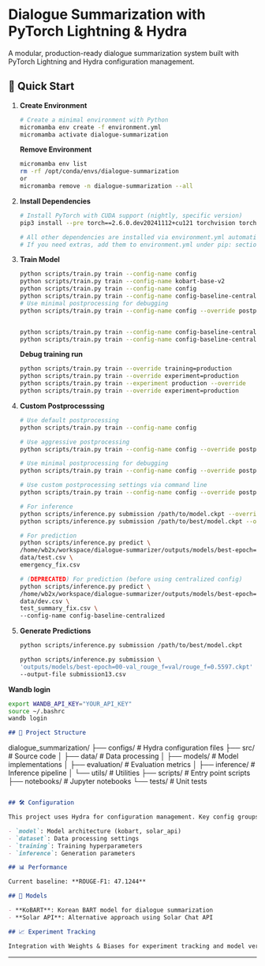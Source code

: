 # Dialogue Summarization with PyTorch Lightning & Hydra

A modular, production-ready dialogue summarization system built with PyTorch Lightning and Hydra configuration management.

## 🚀 Quick Start

1.  **Create Environment**
    ```bash
    # Create a minimal environment with Python
    micromamba env create -f environment.yml
    micromamba activate dialogue-summarization
    ```
    **Remove Environment**
    ```bash
    micromamba env list
    rm -rf /opt/conda/envs/dialogue-summarization
    or
    micromamba remove -n dialogue-summarization --all
    ```
2.  **Install Dependencies**
    ```bash
    # Install PyTorch with CUDA support (nightly, specific version)
    pip3 install --pre torch==2.6.0.dev20241112+cu121 torchvision torchaudio --index-url https://download.pytorch.org/whl/nightly/cu121 --no-cache-dir

    # All other dependencies are installed via environment.yml automatically.
    # If you need extras, add them to environment.yml under pip: section.
    ```

3.  **Train Model**
    ```bash
    python scripts/train.py train --config-name config
    python scripts/train.py train --config-name kobart-base-v2
    python scripts/train.py train --config-name config
    python scripts/train.py train --config-name config-baseline-centralized
    # Use minimal postprocessing for debugging
    python scripts/train.py train --config-name config --override postprocessing=minimal


    python scripts/train.py train --config-name config-baseline-centralized --experiment swap_regular_names --max-epochs 1
    python scripts/train.py train --config-name config-baseline-centralized --experiment swap_unbiased_speaker --max-epochs 1

    ```

    **Debug training run**
    ```bash
    python scripts/train.py train --override training=production
    python scripts/train.py train --override experiment=production
    python scripts/train.py train --experiment production --override
    python scripts/train.py train --override experiment=production
    ```
3.  **Custom Postprocesssing**
    ```bash
    # Use default postprocessing
    python scripts/train.py train --config-name config 

    # Use aggressive postprocessing
    python scripts/train.py train --config-name config --override postprocessing=aggressive
    
    # Use minimal postprocessing for debugging
    python scripts/train.py train --config-name config --override postprocessing=minimal

    # Use custom postprocessing settings via command line
    python scripts/train.py train --config-name config --override postprocessing.remove_tokens=["<usr>","<pad>"] postprocessing.text_cleaning.strip_whitespace=true

    # For inference
    python scripts/inference.py submission /path/to/model.ckpt --override postprocessing=aggressive
    python scripts/inference.py submission /path/to/best/model.ckpt --override postprocessing=aggressive
    
    # For prediction
    python scripts/inference.py predict \
    /home/wb2x/workspace/dialogue-summarizer/outputs/models/best-epoch=03-val_rouge_f=val/rouge_f=0.6118.ckpt \
    data/test.csv \
    emergency_fix.csv

    # (DEPRECATED) For prediction (before using centralized config)
    python scripts/inference.py predict \
    /home/wb2x/workspace/dialogue-summarizer/outputs/models/best-epoch=01-val_rouge_f=val/rouge_f=0.1384.ckpt \
    data/dev.csv \
    test_summary_fix.csv \
    --config-name config-baseline-centralized
    ```

4.  **Generate Predictions**
    ```bash
    python scripts/inference.py submission /path/to/best/model.ckpt

    python scripts/inference.py submission \
    'outputs/models/best-epoch=00-val_rouge_f=val/rouge_f=0.5597.ckpt' \
    --output-file submission13.csv
    ```
**Wandb login**
```bash
export WANDB_API_KEY="YOUR_API_KEY"
source ~/.bashrc
wandb login
```

```markdown
## 📁 Project Structure

```

dialogue\_summarization/
├── configs/          \# Hydra configuration files
├── src/              \# Source code
│   ├── data/         \# Data processing
│   ├── models/       \# Model implementations
│   ├── evaluation/   \# Evaluation metrics
│   ├── inference/    \# Inference pipeline
│   └── utils/        \# Utilities
├── scripts/          \# Entry point scripts
├── notebooks/        \# Jupyter notebooks
└── tests/            \# Unit tests

```markdown

## 🛠️ Configuration

This project uses Hydra for configuration management. Key config groups:

- `model`: Model architecture (kobart, solar_api)
- `dataset`: Data processing settings
- `training`: Training hyperparameters
- `inference`: Generation parameters

## 📊 Performance

Current baseline: **ROUGE-F1: 47.1244**

## 🔬 Models

- **KoBART**: Korean BART model for dialogue summarization
- **Solar API**: Alternative approach using Solar Chat API

## 📈 Experiment Tracking

Integration with Weights & Biases for experiment tracking and model versioning.
```



-----
